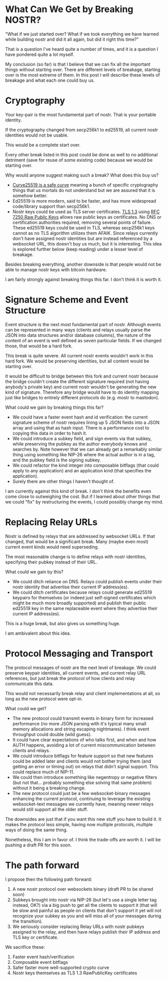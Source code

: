 # What Can We Get by Breaking NOSTR?

"What if we just started over? What if we took everything we have learned while building nostr and did it
all again, but did it right this time?"

That is a question I've heard quite a number of times, and it is a question I have pondered quite a lot myself.

My conclusion (so far) is that I believe that we can fix all the important things without starting over. There are different levels of breakage, starting over is the most extreme of them. In this post I will describe these levels of breakage and what each one could buy us.


# Cryptography

Your key-pair is the most fundamental part of nostr. That is your portable identity.

If the cryptography changed from secp256k1 to ed25519, all current nostr identities would not be usable.

This would be a complete start over.

Every other break listed in this post could be done as well to no additional detriment (save for reuse of some existing code) because we would be starting over.

Why would anyone suggest making such a break? What does this buy us?

- [Curve25519 is a safe curve](https://safecurves.cr.yp.to/) meaning a bunch of specific cryptography things that us mortals do not understand but we are assured that it is somehow better.
- Ed25519 is more modern, said to be faster, and has more widespread code/library support than secp256k1.
- Nostr keys could be used as TLS server certificates. [TLS 1.3](https://tools.ietf.org/html/rfc8446#section-4.4.2) using [RFC 7250 Raw Public Keys](https://tools.ietf.org/html/rfc7250) allows raw public keys as certificates. No DNS or certification authorities required, removing several points of failure. These ed25519 keys could be used in TLS, whereas secp256k1 keys cannot as no TLS algorithm utilizes them AFAIK. Since relays currently don't have assigned nostr identities but are instead referenced by a websocket URL, this doesn't buy us much, but it is interesting. This idea is explored further below (keep reading) under a lesser level of breakage.

Besides breaking everything, another downside is that people would not be able to manage nostr keys with bitcoin hardware.

I am fairly strongly against breaking things this far. I don't think it is worth it.


# Signature Scheme and Event Structure

Event structure is the next most fundamental part of nostr. Although events can be represented in many ways (clients and relays usually parse the JSON into data structures and/or database columns), the nature of the content of an event is well defined as seven particular fields. If we changed those, that would be a hard fork.

This break is quite severe. All current nostr events wouldn't work in this hard fork. We would be preserving identities, but all content would be starting over.

It would be difficult to bridge between this fork and current nostr because the bridge couldn't create the different signature required (not having anybody's private key) and current nostr wouldn't be generating the new kind of signature. Therefore any bridge would have to do identity mapping just like bridges to entirely different protocols do (e.g. mostr to mastodon).

What could we gain by breaking things this far?

- We could have a faster event hash and id verification: the current signature scheme of nostr requires lining up 5 JSON fields into a JSON array and using that as hash input. There is a performance cost to copying this data in order to hash it.
- We could introduce a subkey field, and sign events via that subkey, while preserving the pubkey as the author everybody knows and searches by. Note however that we can already get a remarkably similar thing using something like NIP-26 where the actual author is in a tag, and the pubkey field is the signing subkey.
- We could refactor the kind integer into composable bitflags (that could apply to any application) and an application kind (that specifies the application).
- Surely there are other things I haven't thought of.

I am currently against this kind of break. I don't think the benefits even come close to outweighing the cost. But if I learned about other things that we could "fix" by restructuring the events, I could possibly change my mind.


# Replacing Relay URLs

Nostr is defined by relays that are addressed by websocket URLs. If that changed, that would be a significant break. Many (maybe even most) current event kinds would need superseding.

The most reasonable change is to define relays with nostr identities, specifying their pubkey instead of their URL.

What could we gain by this?

- We could ditch reliance on DNS. Relays could publish events under their nostr identity that advertise their current IP address(es).
- We could ditch certificates because relays could generate ed25519 keypairs for themselves (or indeed just self-signed certificates which might be much more broadly supported) and publish their public ed25519 key in the same replaceable event where they advertise their current IP address(es).

This is a huge break, but also gives us something huge.

I am ambivalent about this idea.


# Protocol Messaging and Transport

The protocol messages of nostr are the next level of breakage. We could preserve keypair identities, all current events, and current relay URL references, but just break the protocol of how clients and relay communicate this data.

This would not necessarily break relay and client implementations at all, so long as the new protocol were opt-in.

What could we get?

- The new protocol could transmit events in binary form for increased performance (no more JSON parsing with it's typical many small memory allocations and string escaping nightmares). I think event throughput could double (wild guess).
- It could have clear expectations of who talks first, and when and how AUTH happens, avoiding a lot of current miscommunication between clients and relays.
- We could introduce bitflags for feature support so that new features could be added later and clients would not bother trying them (and getting an error or timing out) on relays that didn't signal support. This could replace much of NIP-11.
- We could then introduce something like negentropy or negative filters (but not that... probably something else solving that same problem) without it being a breaking change.
- The new protocol could just be a few websocket-binary messages enhancing the current protocol, continuing to leverage the existing websocket-text messages we currently have, meaning newer relays would still support all the older stuff.

The downsides are just that if you want this new stuff you have to build it. It makes the protocol less simple, having now multiple protocols, multiple ways of doing the same thing.

Nonetheless, this I am in favor of. I think the trade-offs are worth it. I will be pushing a draft PR for this soon.


# The path forward

I propose then the following path forward:

1. A new nostr protocol over websockets binary (draft PR to be shared soon)
2. Subkeys brought into nostr via NIP-26 (but let's use a single letter tag instead, OK?) via a big push to get all the clients to support it (that will be slow and painful as people on clients that don't support it yet will not recognize your subkey as you and will miss all of your messages during the transition).
3. We seriously consider replacing Relay URLs with nostr pubkeys assigned to the relay, and then have relays publish their IP address and TLS key or certificate.

We sacrifice these:

1. Faster event hash/verification
2. Composable event bitflags
2. Safer faster more well-supported crypto curve
3. Nostr keys themselves as TLS 1.3 RawPublicKey certificates
